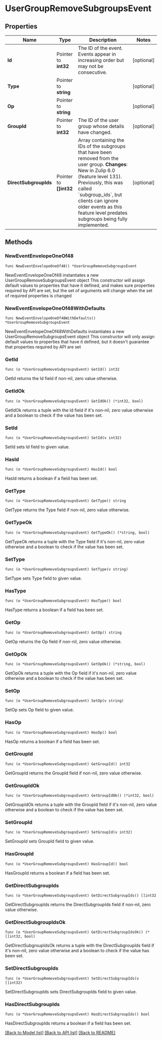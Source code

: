 # UserGroupRemoveSubgroupsEvent

## Properties

Name | Type | Description | Notes
------------ | ------------- | ------------- | -------------
**Id** | Pointer to **int32** | The ID of the event. Events appear in increasing order but may not be consecutive.  | [optional] 
**Type** | Pointer to **string** |  | [optional] 
**Op** | Pointer to **string** |  | [optional] 
**GroupId** | Pointer to **int32** | The ID of the user group whose details have changed.  | [optional] 
**DirectSubgroupIds** | Pointer to **[]int32** | Array containing the IDs of the subgroups that have been removed from the user group.  **Changes**: New in Zulip 6.0 (feature level 131). Previously, this was called &#x60;subgroup_ids&#x60;, but clients can ignore older events as this feature level predates subgroups being fully implemented.  | [optional] 

## Methods

### NewEventEnvelopeOneOf48

`func NewEventEnvelopeOneOf48() *UserGroupRemoveSubgroupsEvent`

NewEventEnvelopeOneOf48 instantiates a new UserGroupRemoveSubgroupsEvent object
This constructor will assign default values to properties that have it defined,
and makes sure properties required by API are set, but the set of arguments
will change when the set of required properties is changed

### NewEventEnvelopeOneOf48WithDefaults

`func NewEventEnvelopeOneOf48WithDefaults() *UserGroupRemoveSubgroupsEvent`

NewEventEnvelopeOneOf48WithDefaults instantiates a new UserGroupRemoveSubgroupsEvent object
This constructor will only assign default values to properties that have it defined,
but it doesn't guarantee that properties required by API are set

### GetId

`func (o *UserGroupRemoveSubgroupsEvent) GetId() int32`

GetId returns the Id field if non-nil, zero value otherwise.

### GetIdOk

`func (o *UserGroupRemoveSubgroupsEvent) GetIdOk() (*int32, bool)`

GetIdOk returns a tuple with the Id field if it's non-nil, zero value otherwise
and a boolean to check if the value has been set.

### SetId

`func (o *UserGroupRemoveSubgroupsEvent) SetId(v int32)`

SetId sets Id field to given value.

### HasId

`func (o *UserGroupRemoveSubgroupsEvent) HasId() bool`

HasId returns a boolean if a field has been set.

### GetType

`func (o *UserGroupRemoveSubgroupsEvent) GetType() string`

GetType returns the Type field if non-nil, zero value otherwise.

### GetTypeOk

`func (o *UserGroupRemoveSubgroupsEvent) GetTypeOk() (*string, bool)`

GetTypeOk returns a tuple with the Type field if it's non-nil, zero value otherwise
and a boolean to check if the value has been set.

### SetType

`func (o *UserGroupRemoveSubgroupsEvent) SetType(v string)`

SetType sets Type field to given value.

### HasType

`func (o *UserGroupRemoveSubgroupsEvent) HasType() bool`

HasType returns a boolean if a field has been set.

### GetOp

`func (o *UserGroupRemoveSubgroupsEvent) GetOp() string`

GetOp returns the Op field if non-nil, zero value otherwise.

### GetOpOk

`func (o *UserGroupRemoveSubgroupsEvent) GetOpOk() (*string, bool)`

GetOpOk returns a tuple with the Op field if it's non-nil, zero value otherwise
and a boolean to check if the value has been set.

### SetOp

`func (o *UserGroupRemoveSubgroupsEvent) SetOp(v string)`

SetOp sets Op field to given value.

### HasOp

`func (o *UserGroupRemoveSubgroupsEvent) HasOp() bool`

HasOp returns a boolean if a field has been set.

### GetGroupId

`func (o *UserGroupRemoveSubgroupsEvent) GetGroupId() int32`

GetGroupId returns the GroupId field if non-nil, zero value otherwise.

### GetGroupIdOk

`func (o *UserGroupRemoveSubgroupsEvent) GetGroupIdOk() (*int32, bool)`

GetGroupIdOk returns a tuple with the GroupId field if it's non-nil, zero value otherwise
and a boolean to check if the value has been set.

### SetGroupId

`func (o *UserGroupRemoveSubgroupsEvent) SetGroupId(v int32)`

SetGroupId sets GroupId field to given value.

### HasGroupId

`func (o *UserGroupRemoveSubgroupsEvent) HasGroupId() bool`

HasGroupId returns a boolean if a field has been set.

### GetDirectSubgroupIds

`func (o *UserGroupRemoveSubgroupsEvent) GetDirectSubgroupIds() []int32`

GetDirectSubgroupIds returns the DirectSubgroupIds field if non-nil, zero value otherwise.

### GetDirectSubgroupIdsOk

`func (o *UserGroupRemoveSubgroupsEvent) GetDirectSubgroupIdsOk() (*[]int32, bool)`

GetDirectSubgroupIdsOk returns a tuple with the DirectSubgroupIds field if it's non-nil, zero value otherwise
and a boolean to check if the value has been set.

### SetDirectSubgroupIds

`func (o *UserGroupRemoveSubgroupsEvent) SetDirectSubgroupIds(v []int32)`

SetDirectSubgroupIds sets DirectSubgroupIds field to given value.

### HasDirectSubgroupIds

`func (o *UserGroupRemoveSubgroupsEvent) HasDirectSubgroupIds() bool`

HasDirectSubgroupIds returns a boolean if a field has been set.


[[Back to Model list]](../README.md#documentation-for-models) [[Back to API list]](../README.md#documentation-for-api-endpoints) [[Back to README]](../README.md)


